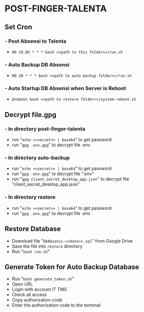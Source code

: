 # POST-FINGER-TALENTA

## Set Cron

### - Post Absensi to Talenta

- `00 19,05 * * * bash <<path to this folder>>/run.sh`

### - Auto Backup DB Absensi

- `00 20 * * * bash <<path to auto-backup folder>>/run.sh`

### - Auto Startup DB Absensi when Server is Reboot

- `@reboot bash <<path to restore folder>>/system-reboot.sh`

## Decrypt file.gpg

### - In directory post-finger-talenta

- run "`echo <<secret>> | base64`" to get password
- run "`gpg .env.gpg`" to decrypt file .env

### - In directory auto-backup

- run "`echo <<secret>> | base64`" to get password
- run "`gpg .env.gpg`" to decrypt file ".env"
- run "`gpg client_secret_desktop_app.json`" to decrypt file "client_secret_desktop_app.json"

### - In directory restore

- run "`echo <<secret>> | base64`" to get password
- run "`gpg .env.gpg`" to decrypt file .env

## Restore Database

- Download file "`DbAbsensi-<<date>>.sql`" from Google Drive
- Save the file into `restore` directory
- Run "`bash run.sh`"

## Generate Token for Auto Backup Database

- Run "`bash generate_token.sh`"
- Open URL
- Login with account IT TMS
- Check all access
- Copy authorization code
- Enter the authorization code to the terminal
